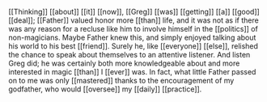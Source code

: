 [[Thinking]] [[about]] [[it]] [[now]], [[Greg]] [[was]] [[getting]] [[a]] [[good]] [[deal]]; [[Father]] valued honor more [[than]] life, and it was not as if there was any reason for a recluse like him to involve himself in the [[politics]] of non-magicians. Maybe Father knew this, and simply enjoyed talking about his world to his best [[friend]]. Surely he, like [[everyone]] [[else]], relished the chance to speak about themselves to an attentive listener. And listen Greg did; he was certainly both more knowledgeable about and more interested in magic [[than]] I [[ever]] was. In fact, what little Father passed on to me was only [[mastered]] thanks to the encouragement of my godfather, who would [[oversee]] my [[daily]] [[practice]].